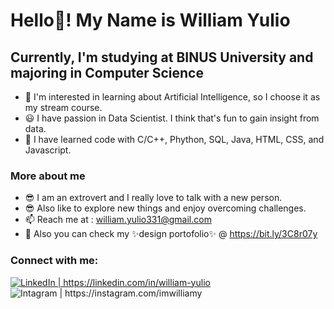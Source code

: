 # Hello👋! My Name is William Yulio


## Currently, I'm studying at BINUS University and majoring in Computer Science
- 👀 I'm interested in learning about Artificial Intelligence, so I choose it as my stream course.
- 😃 I have passion in Data Scientist. I think that's fun to gain insight from data.
- 🌱 I have learned code with C/C++, Phython, SQL, Java, HTML, CSS, and Javascript.

### More about me
- 😎 I am an extrovert and I really love to talk with a new person.
- 😎 Also like to explore new things and enjoy overcoming challenges.
- 📫 Reach me at : william.yulio331@gmail.com
- 🎨 Also you can check my ✨design portofolio✨ @ https://bit.ly/3C8r07y

### Connect with me:
[<img allign="left" alt="LinkedIn | https://linkedin.com/in/william-yulio" src="https://img.icons8.com/color/48/000000/linkedin.png"/>][linkedin]
[<img align="left" alt="Intagram | https://instagram.com/imwilliamy" src="https://img.icons8.com/fluency/48/000000/instagram-new.png"/>][instagram]

<br />
<br />


[linkedin]: https://linkedin.com/in/william-yulio
[instagram]: https://instagram.com/imwilliamy

